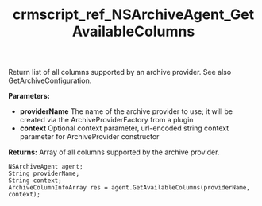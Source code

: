 ﻿---
title: crmscript_ref_NSArchiveAgent_GetAvailableColumns
description: ArchiveColumnInfoArray GetAvailableColumns(String providerName, String context)
intellisense: NSArchiveAgent.GetAvailableColumns
keywords: NSArchiveAgent,GetAvailableColumns
so.topic: reference
---

Return list of all columns supported by an archive provider. See also GetArchiveConfiguration.

**Parameters:**
 - **providerName** The name of the archive provider to use; it will be created via the ArchiveProviderFactory from a plugin
 - **context** Optional context parameter, url-encoded string context parameter for ArchiveProvider constructor

**Returns:** Array of all columns supported by the archive provider. 

```crmscript
NSArchiveAgent agent;
String providerName;
String context;
ArchiveColumnInfoArray res = agent.GetAvailableColumns(providerName, context);
```

